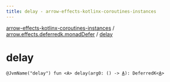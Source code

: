 ```yaml
---
title: delay - arrow-effects-kotlinx-coroutines-instances
---
```


[arrow-effects-kotlinx-coroutines-instances](../index.html) / [arrow.effects.deferredk.monadDefer](index.html) / [delay](./delay.html)

# delay

`@JvmName("delay") fun <A> delay(arg0: () -> `[`A`](delay.html#A)`): DeferredK<`[`A`](delay.html#A)`>`